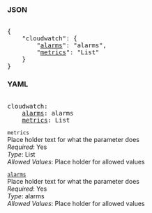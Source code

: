 ### JSON 
<pre> 
{
    "cloudwatch": {
        "<a href=#alarms>alarms</a>": "alarms", 
        "<a href=#metrics>metrics</a>": "List"
    }
}</pre> 
### YAML 
<pre> 
cloudwatch:
    <a href=#alarms>alarms</a>: alarms
    <a href=#metrics>metrics</a>: List
</pre> 


`metrics`  <a name="metrics"></a> \
Place holder text for what the parameter does \
*Required*: Yes \
*Type*: List \
*Allowed Values*: Place holder for allowed values

<a name= "alarms" href="global-options/cloudwatch/alarms.md">`alarms`</a> \
Place holder text for what the parameter does \
*Required*: Yes \
*Type*: alarms \
*Allowed Values*: Place holder for allowed values

